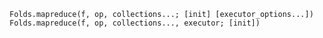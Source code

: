     Folds.mapreduce(f, op, collections...; [init] [executor_options...])
    Folds.mapreduce(f, op, collections..., executor; [init])
